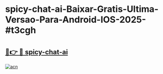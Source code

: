 # spicy-chat-ai-Baixar-Gratis-Ultima-Versao-Para-Android-IOS-2025-#t3cgh

# <h2><a href="https://ainizakaria.my?title=spicy-chat-ai&ref=22M">🔗👉 🔴 spicy-chat-ai</a></h2>

[![acn](https://github.com/user-attachments/assets/0f9c940e-d8b0-45ae-aac7-cd30a18b3e1c)](https://ainizakaria.my?title=spicy-chat-ai&ref=22M)

